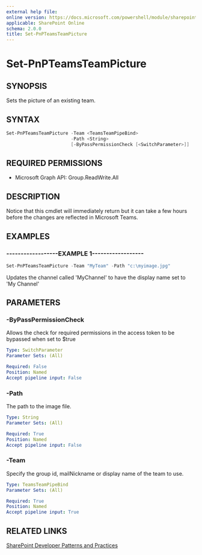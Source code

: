 ```yaml
---
external help file:
online version: https://docs.microsoft.com/powershell/module/sharepoint-pnp/set-pnpteamsteampicture
applicable: SharePoint Online
schema: 2.0.0
title: Set-PnPTeamsTeamPicture
---
```


# Set-PnPTeamsTeamPicture

## SYNOPSIS
Sets the picture of an existing team.

## SYNTAX 

```powershell
Set-PnPTeamsTeamPicture -Team <TeamsTeamPipeBind>
                        -Path <String>
                        [-ByPassPermissionCheck [<SwitchParameter>]]
```

## REQUIRED PERMISSIONS

  * Microsoft Graph API: Group.ReadWrite.All

## DESCRIPTION
Notice that this cmdlet will immediately return but it can take a few hours before the changes are reflected in Microsoft Teams.

## EXAMPLES

### ------------------EXAMPLE 1------------------
```powershell
Set-PnPTeamsTeamPicture -Team "MyTeam" -Path "c:\myimage.jpg"
```

Updates the channel called 'MyChannel' to have the display name set to 'My Channel'

## PARAMETERS

### -ByPassPermissionCheck
Allows the check for required permissions in the access token to be bypassed when set to $true

```yaml
Type: SwitchParameter
Parameter Sets: (All)

Required: False
Position: Named
Accept pipeline input: False
```

### -Path
The path to the image file.

```yaml
Type: String
Parameter Sets: (All)

Required: True
Position: Named
Accept pipeline input: False
```

### -Team
Specify the group id, mailNickname or display name of the team to use.

```yaml
Type: TeamsTeamPipeBind
Parameter Sets: (All)

Required: True
Position: Named
Accept pipeline input: True
```

## RELATED LINKS

[SharePoint Developer Patterns and Practices](https://aka.ms/sppnp)